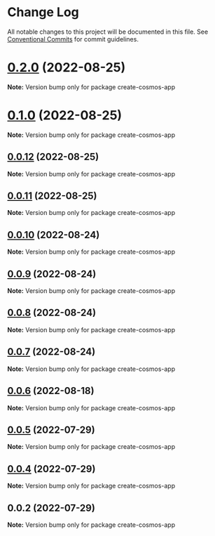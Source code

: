 # Change Log

All notable changes to this project will be documented in this file.
See [Conventional Commits](https://conventionalcommits.org) for commit guidelines.

# [0.2.0](https://github.com/cosmology-tech/create-cosmos-app/compare/create-cosmos-app@0.1.0...create-cosmos-app@0.2.0) (2022-08-25)

**Note:** Version bump only for package create-cosmos-app





# [0.1.0](https://github.com/cosmology-tech/create-cosmos-app/compare/create-cosmos-app@0.0.12...create-cosmos-app@0.1.0) (2022-08-25)

**Note:** Version bump only for package create-cosmos-app





## [0.0.12](https://github.com/cosmology-tech/create-cosmos-app/compare/create-cosmos-app@0.0.11...create-cosmos-app@0.0.12) (2022-08-25)

**Note:** Version bump only for package create-cosmos-app





## [0.0.11](https://github.com/cosmology-tech/create-cosmos-app/compare/create-cosmos-app@0.0.10...create-cosmos-app@0.0.11) (2022-08-25)

**Note:** Version bump only for package create-cosmos-app





## [0.0.10](https://github.com/cosmology-tech/create-cosmos-app/compare/create-cosmos-app@0.0.9...create-cosmos-app@0.0.10) (2022-08-24)

**Note:** Version bump only for package create-cosmos-app





## [0.0.9](https://github.com/cosmology-tech/create-cosmos-app/compare/create-cosmos-app@0.0.8...create-cosmos-app@0.0.9) (2022-08-24)

**Note:** Version bump only for package create-cosmos-app





## [0.0.8](https://github.com/cosmology-tech/create-cosmos-app/compare/create-cosmos-app@0.0.7...create-cosmos-app@0.0.8) (2022-08-24)

**Note:** Version bump only for package create-cosmos-app





## [0.0.7](https://github.com/cosmology-tech/create-cosmos-app/compare/create-cosmos-app@0.0.6...create-cosmos-app@0.0.7) (2022-08-24)

**Note:** Version bump only for package create-cosmos-app





## [0.0.6](https://github.com/cosmology-tech/create-cosmos-app/compare/create-cosmos-app@0.0.5...create-cosmos-app@0.0.6) (2022-08-18)

**Note:** Version bump only for package create-cosmos-app





## [0.0.5](https://github.com/cosmology-tech/create-cosmos-app/compare/create-cosmos-app@0.0.4...create-cosmos-app@0.0.5) (2022-07-29)

**Note:** Version bump only for package create-cosmos-app





## [0.0.4](https://github.com/cosmology-tech/create-cosmos-app/compare/create-cosmos-app@0.0.2...create-cosmos-app@0.0.4) (2022-07-29)

**Note:** Version bump only for package create-cosmos-app





## 0.0.2 (2022-07-29)

**Note:** Version bump only for package create-cosmos-app
